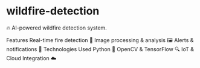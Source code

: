 # wildfire-detection
🔥 AI-powered wildfire detection system.

Features
Real-time fire detection 🚨
Image processing & analysis 🖼️
Alerts & notifications 📢
Technologies Used
Python 🐍
OpenCV & TensorFlow 🔍
IoT & Cloud Integration ☁️
